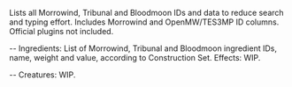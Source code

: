 Lists all Morrowind, Tribunal and Bloodmoon IDs and data to reduce search and typing effort. Includes Morrowind and OpenMW/TES3MP ID columns. Official plugins not included.

-- Ingredients: List of Morrowind, Tribunal and Bloodmoon ingredient IDs, name, weight and value, according to Construction Set. Effects: WIP.

-- Creatures: WIP.
